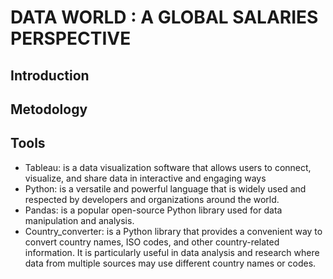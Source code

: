# DATA WORLD : A GLOBAL SALARIES PERSPECTIVE

## Introduction 


## Metodology 



## Tools

- Tableau: is a data visualization software that allows users to connect, visualize, and share data in interactive and engaging ways
- Python: is a versatile and powerful language that is widely used and respected by developers and organizations around the world.
- Pandas: is a popular open-source Python library used for data manipulation and analysis. 
- Country_converter: is a Python library that provides a convenient way to convert country names, ISO codes, and other country-related information. It is particularly useful in data analysis and research where data from multiple sources may use different country names or codes.